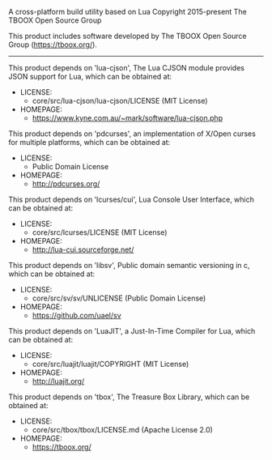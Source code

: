 A cross-platform build utility based on Lua
Copyright 2015-present The TBOOX Open Source Group

This product includes software developed by The TBOOX Open Source Group (https://tboox.org/).

-------------------------------------------------------------------------------

This product depends on 'lua-cjson', The Lua CJSON module provides JSON support for Lua,
which can be obtained at:

  * LICENSE:
    * core/src/lua-cjson/lua-cjson/LICENSE (MIT License)
  * HOMEPAGE:
    * https://www.kyne.com.au/~mark/software/lua-cjson.php

This product depends on 'pdcurses', an implementation of X/Open curses for multiple platforms,
which can be obtained at:

  * LICENSE:
    * Public Domain License
  * HOMEPAGE:
    * http://pdcurses.org/

This product depends on 'lcurses/cui', Lua Console User Interface,
which can be obtained at:

  * LICENSE:
    * core/src/lcurses/LICENSE (MIT License)
  * HOMEPAGE:
    * http://lua-cui.sourceforge.net/

This product depends on 'libsv', Public domain semantic versioning in c,
which can be obtained at:

  * LICENSE:
    * core/src/sv/sv/UNLICENSE (Public Domain License)
  * HOMEPAGE:
    * https://github.com/uael/sv

This product depends on 'LuaJIT', a Just-In-Time Compiler for Lua,
which can be obtained at:

  * LICENSE:
    * core/src/luajit/luajit/COPYRIGHT (MIT License)
  * HOMEPAGE:
    * http://luajit.org/

This product depends on 'tbox', The Treasure Box Library,
which can be obtained at:

  * LICENSE:
    * core/src/tbox/tbox/LICENSE.md (Apache License 2.0)
  * HOMEPAGE:
    * https://tboox.org/


